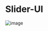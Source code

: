 # Slider-UI
![image](https://user-images.githubusercontent.com/40321240/133596098-ef8da027-b6c1-4106-bd9b-360389c7cfcb.png)
